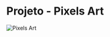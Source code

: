 # Projeto - Pixels Art



![Pixels Art](https://github.com/WBomfim/pixels_art_project/blob/willian-bomfim-project-pixels-art/Pixels%20Art.gif)
